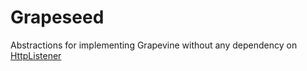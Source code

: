 # Grapeseed

Abstractions for implementing Grapevine without any dependency on [HttpListener](https://learn.microsoft.com/en-us/dotnet/api/system.net.httplistener?view=net-9.0)
